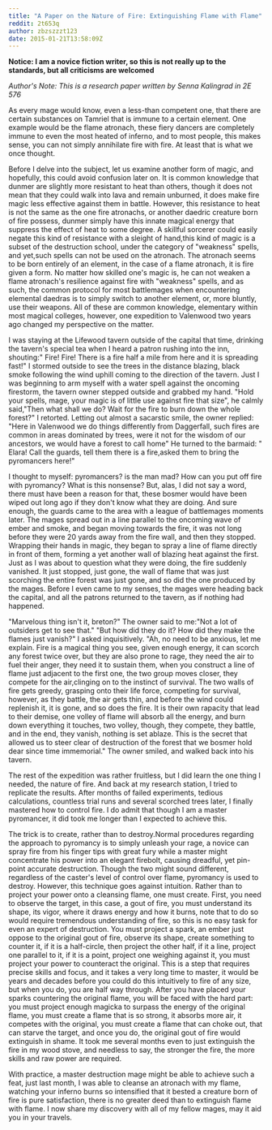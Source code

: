 ```yaml
---
title: "A Paper on the Nature of Fire: Extinguishing Flame with Flame"
reddit: 2t653q
author: zbzszzzt123
date: 2015-01-21T13:58:09Z
---
```


**Notice: I am a novice fiction writer, so this is not really up to the standards, but all criticisms are welcomed** 



*Author's Note: This is a research paper written by Senna Kalingrad in 2E 576*


As every mage would know, even a less-than competent one, that there are certain substances on Tamriel that is immune to a certain element. One example would be the flame atronach, these fiery dancers are completely immune to even the most heated of inferno, and to most people, this makes sense, you can not simply annihilate fire with fire. At least that is what we once thought.

Before I delve into the subject, let us examine another form of magic, and hopefully, this could avoid confusion later on. It is common knowledge that dunmer are slightly more resistant to heat than others,  though it does not mean that they could walk into lava and remain unburned, it does make fire magic less effective against them in battle. However, this resistance to heat is not the same as the one fire atronachs, or another daedric creature born of fire possess, dunmer simply have this innate magical energy that suppress the effect of heat to some degree. A skillful sorcerer could easily negate this kind of resistance with a sleight of hand,this kind of magic is a subset of the destruction school, under the category of "weakness" spells, and yet,such spells can not be used on the atronach. The atronach seems to be born entirely of an element, in the case of a flame atronach, 
it is fire given a form. No matter how skilled one's magic is, he can not weaken a flame atronach's resilience against fire with "weakness" spells, and as such, the common protocol for most battlemages when encountering elemental daedras is to simply switch to another element, or, more bluntly, use their weapons. All of these are common knowledge, elementary within most magical colleges, however, one expedition to Valenwood two years ago changed my perspective on the matter. 

I was staying at the Lifewood tavern outside of the capital that time, drinking the tavern's special tea when I heard a patron rushing into the inn, shouting:" Fire! Fire! There is a fire half a mile from here and it is spreading fast!" I stormed outside to see the trees in the distance blazing, black smoke following the wind uphill coming to the direction of the tavern. Just I was beginning to arm myself with a water spell against the oncoming firestorm, the tavern owner stepped outside and grabbed my hand. "Hold your spells, mage, your magic is of little use against fire that size", he calmly said,"Then what shall we do? Wait for the fire to burn down the whole forest?" I retorted. Letting out almost a sacarstic smile, the owner replied: "Here in Valenwood we do things differently from Daggerfall, such fires are common in areas dominated by trees, were it not for the wisdom of our ancestors, we would have a forest to call home" He turned to the barmaid: " Elara! Call the guards, tell them there is a fire,asked them to bring the pyromancers here!"  

I thought to myself: pyromancers? is the man mad? How can you put off fire with pyromancy? What is this nonsense? But, alas, I did not say a word, there must have been a reason for that, these bosmer would have been wiped out long ago if they don't know what they are doing. And sure enough, the guards came to the area with a league of battlemages moments later. The mages spread out in a line parallel to the oncoming wave of ember and smoke, and began moving towards the fire, it was not long before they were 20 yards away from the fire wall, and then they stopped. Wrapping their hands in magic, they began to spray a line of flame directly in front of them, forming a yet another wall of blazing heat against the first. Just as I was about to question what they were doing, the fire suddenly vanished. It just stopped, just gone, the wall of flame that was just scorching the entire forest was just gone, and so did the one produced by the mages. Before I even came to my senses, the mages were heading back the capital, and all the patrons returned to the tavern, as if nothing had happened.

"Marvelous thing isn't it, breton?" The owner said to me:"Not a lot of outsiders get to see that." "But how did they do it? How did they make the flames just vanish?" I asked inquisitively. "Ah, no need to be anxious, let me explain. Fire is a magical thing you see, given enough energy, it can scorch any forest twice over, but they are also prone to rage, they need the air to fuel their anger, they need it to sustain them, when you construct a line of flame just adjacent to the first one, the two group moves closer, they compete for the air,clinging on to the instinct of survival. The two walls of fire gets greedy, grasping onto their life force, competing for survival, however, as they battle, the air gets thin, and before the wind could replenish it, it is gone, and so does the fire. It is their own rapacity that lead to their demise, one volley of flame will absorb all the energy, and burn down everything it touches, two volley, though, they compete, they battle, and in the end, they vanish, nothing is set ablaze. This is the secret that allowed us to steer clear of destruction of the forest that we bosmer hold dear since time immemorial." The owner smiled, and walked back into his tavern.

The rest of the expedition was rather fruitless, but I did learn the one thing I needed, the nature of fire. And back at my research station, I tried to replicate the results. After months of failed experiments, tedious calculations, countless trial runs and several scorched trees later, I finally mastered how to control fire. I do admit that though I am a master pyromancer, it did took me longer than I expected to achieve this. 

The trick is to create, rather than to destroy.Normal procedures regarding the approach to pyromancy is to simply unleash your rage, a novice can spray fire from his finger tips with great fury while a master might concentrate his power into an elegant firebolt, causing dreadful, yet pin-point accurate destruction. Though the two might sound different, regardless of the caster's level of control over flame, pyromancy is used to destroy. However, this technique goes against intuition. Rather than to project your power onto a cleansing flame, one must create. First, you need to observe the target, in this case, a gout of fire, you must understand its shape, its vigor, where it draws energy and how it burns, note that to do so would require tremendous understanding of fire, so this is no easy task for even an expert of destruction. You must project a spark, an ember just oppose to the original gout of fire, observe its shape, create something to counter it,  if it is a half-circle, then project the other half, if it a line, project one parallel to it, if it is a point, project one weighing against it, you must project your power to counteract the original. This is a step that requires precise skills and focus, and it takes a very long time to master, it would be years and decades before you could do this intuitively to fire of any size, but when you do, you are half way through. After you have placed your sparks countering the original flame, you will be faced with the hard part: you must project enough magicka to surpass the energy of the original flame, you must create a flame that is so strong, it absorbs more air, it competes with the original, you must create a flame that can choke out, that can starve the target, and once you do, the original gout of fire would extinguish in shame. It took me several months even to just extinguish the fire in my wood stove, and needless to say, the stronger the fire, the more skills and raw power are required.

With practice, a master destruction mage might be able to achieve such a feat, just last month, I was able to cleanse an atronach with my flame, watching your inferno burns so intensified that it bested a creature born of fire is pure satisfaction, there is no greater deed than to extinguish flame with flame. I now share my discovery with all of my fellow mages, may it aid you in your travels. 

